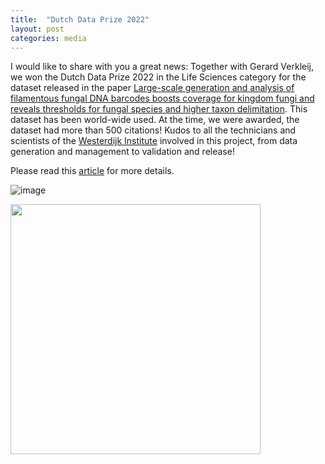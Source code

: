 ```yaml
---
title:  "Dutch Data Prize 2022"
layout: post
categories: media
---
```


I would like to share with you a great news: Together with Gerard Verkleij, we won the Dutch Data Prize 2022 in the Life Sciences category for the dataset released in the paper [Large-scale generation and analysis of filamentous fungal DNA barcodes boosts coverage for kingdom fungi and reveals thresholds for fungal species and higher taxon delimitation](https://www.ingentaconnect.com/content/wfbi/sim/2019/00000092/00000001/art00004). This dataset has been world-wide used. At the time, we were awarded, the dataset had more than 500 citations! Kudos to all the technicians and scientists of the [Westerdijk Institute]() involved in this project, from data generation and management to validation and release!

Please read this [article](https://researchdata.nl/en/winners-dutch-data-prize-2022/) for more details.

![image](https://github.com/user-attachments/assets/7a12d480-323d-4966-94e0-b535241bf2c5)


<img src="https://vuthuyduong.github.io/photos/DutchDataPrize_DV.jpg" height="400" />


